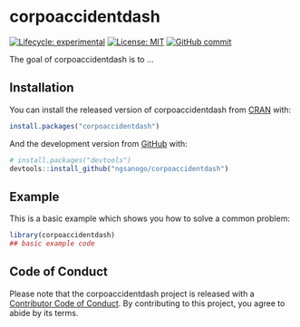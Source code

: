 
<!-- README.md is generated from README.Rmd. Please edit that file -->

# corpoaccidentdash

<!-- badges: start -->

[![Lifecycle:
experimental](https://img.shields.io/badge/lifecycle-experimental-orange.svg)](https://www.tidyverse.org/lifecycle/#experimental)
[![License:
MIT](https://img.shields.io/badge/License-MIT-blue.svg)](https://opensource.org/licenses/MIT)
[![GitHub
commit](https://img.shields.io/github/last-commit/ngsanogo/corpoaccidentdash)](https://github.com/ngsanogo/corpoaccidentdash/commit/master)
<!-- badges: end -->

The goal of corpoaccidentdash is to …

## Installation

You can install the released version of corpoaccidentdash from
[CRAN](https://CRAN.R-project.org) with:

``` r
install.packages("corpoaccidentdash")
```

And the development version from [GitHub](https://github.com/) with:

``` r
# install.packages("devtools")
devtools::install_github("ngsanogo/corpoaccidentdash")
```

## Example

This is a basic example which shows you how to solve a common problem:

``` r
library(corpoaccidentdash)
## basic example code
```

## Code of Conduct

Please note that the corpoaccidentdash project is released with a
[Contributor Code of
Conduct](https://contributor-covenant.org/version/2/0/CODE_OF_CONDUCT.html).
By contributing to this project, you agree to abide by its terms.
